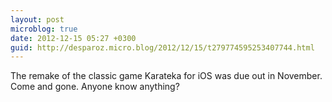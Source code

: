 ```yaml
---
layout: post
microblog: true
date: 2012-12-15 05:27 +0300
guid: http://desparoz.micro.blog/2012/12/15/t279774595253407744.html
---
```

The remake of the classic game Karateka for iOS was due out in November. Come and gone. Anyone know anything?
